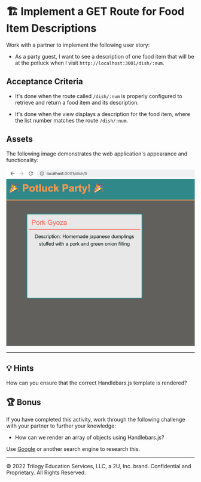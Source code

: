 # 🏗️ Implement a GET Route for Food Item Descriptions 

Work with a partner to implement the following user story:

* As a party guest, I want to see a description of one food item that will be at the potluck when I visit `http://localhost:3001/dish/:num`.

## Acceptance Criteria

* It's done when the route called `/dish/:num` is properly configured to retrieve and return a food item and its description.

* It's done when the view displays a description for the food item, where the list number matches the route `/dish/:num`.

## Assets

The following image demonstrates the web application's appearance and functionality:

![A webpage with the header "Potluck Party!" displays the name and description for a Pork Gyoza dish.](images/dish-description.png)

---

## 💡 Hints

How can you ensure that the correct Handlebars.js template is rendered?

## 🏆 Bonus

If you have completed this activity, work through the following challenge with your partner to further your knowledge:

* How can we render an array of objects using Handlebars.js?

Use [Google](https://www.google.com) or another search engine to research this.

---
© 2022 Trilogy Education Services, LLC, a 2U, Inc. brand. Confidential and Proprietary. All Rights Reserved.
